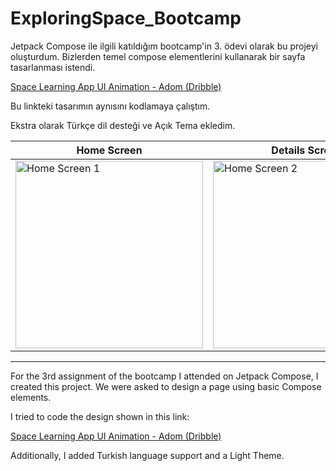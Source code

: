 # ExploringSpace_Bootcamp

Jetpack Compose ile ilgili katıldığım bootcamp'in 3. ödevi olarak bu projeyi oluşturdum. Bizlerden temel compose elementlerini kullanarak bir sayfa tasarlanması istendi.

[Space Learning App UI Animation - Adom (Dribble)](https://dribbble.com/shots/21390645-Space-Learning-App-UI-Animation?utm_source=Clipboard_Shot&utm_campaign=uiuxadom&utm_content=Space%20Learning%20App%20UI%20Animation&utm_medium=Social_Share&utm_source=Clipboard_Shot&utm_campaign=uiuxadom&utm_content=Space%20Learning%20App%20UI%20Animation&utm_medium=Social_Share)

Bu linkteki tasarımın aynısını kodlamaya çalıştım. 

Ekstra olarak Türkçe dil desteği ve Açık Tema ekledim. 

| Home Screen | Details Screen |
| ------------- | ------------- |
| <img src="https://github.com/user-attachments/assets/1cf1f7ca-9d17-446b-a425-3ca8a6c4cbe2" alt="Home Screen 1" width="300"/> | <img src="https://github.com/user-attachments/assets/b66c4063-a5b6-4371-940d-687934e44123" alt="Home Screen 2" width="300"/> |

---------------------------------------------------------------------------------------------------------------------

For the 3rd assignment of the bootcamp I attended on Jetpack Compose, I created this project. We were asked to design a page using basic Compose elements.

I tried to code the design shown in this link:

[Space Learning App UI Animation - Adom (Dribble)](https://dribbble.com/shots/21390645-Space-Learning-App-UI-Animation)

Additionally, I added Turkish language support and a Light Theme.
